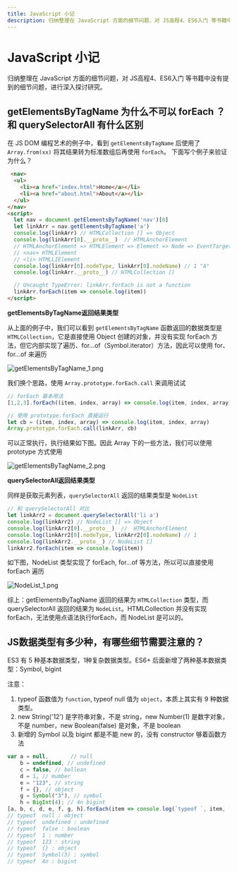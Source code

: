 ```yaml
---
title: JavaScript 小记
description: 归纳整理在 JavaScript 方面的细节问题，对 JS高程4、ES6入门 等书籍中没有提到的细节问题，进行深入探讨研究。
---
```


# JavaScript 小记
归纳整理在 JavaScript 方面的细节问题，对 JS高程4、ES6入门 等书籍中没有提到的细节问题，进行深入探讨研究。

## getElementsByTagName 为什么不可以 forEach ？和 querySelectorAll 有什么区别
在 JS DOM 编程艺术的例子中，看到 `getElementsByTagName` 后使用了 `Array.from(xx)` 将其结果转为标准数组后再使用 `forEach`。
下面写个例子来验证为什么？

```html
 <nav>
  <ul>
    <li><a href="index.html">Home</a></li>
    <li><a href="about.html">About</a></li>
  </ul>
</nav>
<script>
  let nav = document.getElementsByTagName('nav')[0]
  let linkArr = nav.getElementsByTagName('a')
  console.log(linkArr) // HTMLCollection [] => Object
  console.log(linkArr[0].__proto__)  // HTMLAnchorElement
  // HTMLAnchorElement => HTMLElement => Element => Node => EventTarget => Object
  // <nav> HTMLElement
  // <li> HTMLLIElement 
  console.log(linkArr[0].nodeType, linkArr[0].nodeName) // 1 "A"
  console.log(linkArr.__proto__) // HTMLCollection [] 

  // Uncaught TypeError: linkArr.forEach is not a function
  linkArr.forEach(item => console.log(item))
</script>
```

**getElementsByTagName返回结果类型**

从上面的例子中，我们可以看到 `getElementsByTagName` 函数返回的数据类型是 `HTMLCollection`，它是直接使用 Object 创建的对象，并没有实现 forEach 方法，但它内部实现了遍历、for...of（Symbol.iterator）方法，因此可以使用 for、for...of 来遍历

![getElementsByTagName_1.png](/images/js/getElementsByTagName_1.png)

我们换个思路，使用 `Array.prototype.forEach.call` 来调用试试

```js
// forEach 基本用法
[1,2,3].forEach((item, index, array) => console.log(item, index, array))

// 使用 prototype.forEach 直接运行
let cb = (item, index, array) => console.log(item, index, array)
Array.prototype.forEach.call(linkArr, cb)
```
可以正常执行，执行结果如下图。因此 Array 下的一些方法，我们可以使用 prototype 方式使用

![getElementsByTagName_2.png](/images/js/getElementsByTagName_2.png)

**querySelectorAll返回结果类型**

同样是获取元素列表，`querySelectorAll` 返回的结果类型是 `NodeList`
```js
// 和 querySelectorAll 对比
let linkArr2 = document.querySelectorAll('li a')
console.log(linkArr2) // NodeList [] => Object
console.log(linkArr2[0].__proto__)  //  HTMLAnchorElement
console.log(linkArr2[0].nodeType, linkArr2[0].nodeName) // 1
console.log(linkArr2.__proto__) // NodeList [] 
linkArr2.forEach(item => console.log(item))
```

如下图，NodeList 类型实现了 forEach, for...of 等方法，所以可以直接使用 forEach 遍历

![NodeList_1.png](/images/js/NodeList_1.png)

综上：getElementsByTagName 返回的结果为 `HTMLCollection` 类型，而 querySelectorAll 返回的结果为 `NodeList`。HTMLCollection 并没有实现 forEach，无法使用点语法执行forEach，而 NodeList 是可以的。

## JS数据类型有多少种，有哪些细节需要注意的？
ES3 有 5 种基本数据类型，1种复杂数据类型。ES6+ 后面新增了两种基本数据类型：Symbol, bigint

注意：
1. typeof 函数值为 `function`, typeof null 值为 `object`，本质上其实有 9 种数据类型。
2. new String('12') 是字符串对象，不是 string，new Number(1) 是数字对象，不是 number，new Boolean(false) 是对象，不是 boolean
3. 新增的 Symbol 以及 bigint 都是不能 new 的，没有 constructor 够着函数方法

```js
var a = null,       // null
    b = undefined, // undefined 
    c = false, // bollean
    d = 1, // mumber
    e = "123", // string
    f = {}, // object
    g = Symbol("3"), // symbol
    h = BigInt(4); // 4n bigint
[a, b, c, d, e, f, g, h].forEach(item => console.log(`typeof `, item, `: ${typeof item}`))
// typeof  null : object
// typeof  undefined : undefined
// typeof  false : boolean
// typeof  1 : number
// typeof  123 : string
// typeof  {} : object
// typeof  Symbol(3) : symbol
// typeof  4n : bigint
```